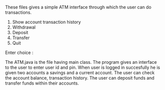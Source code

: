 These files gives a simple ATM interface through which the user can do transactions.

1. Show account transaction history
2. Withdrawal
3. Deposit
4. Transfer
5. Quit
            
Enter choice : 
            


The ATM.java is the file having main class.
The program gives an interface to the user to enter user id and pin.
When user is logged in succesfully he is given two accounts a savings and a current account.
The user can check the account balance, transaction history.
The user can deposit funds and transfer funds within their accounts.
